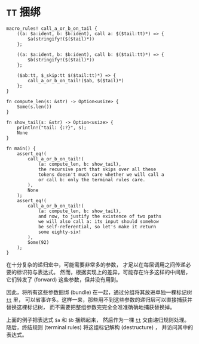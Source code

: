 # `TT` 捆绑

```rust,editable
macro_rules! call_a_or_b_on_tail {
    ((a: $a:ident, b: $b:ident), call a: $($tail:tt)*) => {
        $a(stringify!($($tail)*))
    };

    ((a: $a:ident, b: $b:ident), call b: $($tail:tt)*) => {
        $b(stringify!($($tail)*))
    };

    ($ab:tt, $_skip:tt $($tail:tt)*) => {
        call_a_or_b_on_tail!($ab, $($tail)*)
    };
}

fn compute_len(s: &str) -> Option<usize> {
    Some(s.len())
}

fn show_tail(s: &str) -> Option<usize> {
    println!("tail: {:?}", s);
    None
}

fn main() {
    assert_eq!(
        call_a_or_b_on_tail!(
            (a: compute_len, b: show_tail),
            the recursive part that skips over all these
            tokens doesn't much care whether we will call a
            or call b: only the terminal rules care.
        ),
        None
    );
    assert_eq!(
        call_a_or_b_on_tail!(
            (a: compute_len, b: show_tail),
            and now, to justify the existence of two paths
            we will also call a: its input should somehow
            be self-referential, so let's make it return
            some eighty-six!
        ),
        Some(92)
    );
}
```

在十分复杂的递归宏中，可能需要非常多的参数，
才足以在每层调用之间传递必要的标识符与表达式。
然而，根据实现上的差异，可能存在许多这样的中间层，
它们转发了 (forward) 这些参数，但并没有用到。

因此，将所有这些参数捆绑 (bundle) 在一起，通过分组将其放进单独一棵标记树 [`tt`] 里，
可以省事许多。这样一来，那些用不到这些参数的递归层可以直接捕获并替换这棵标记树，
而不需要把整组参数完完全全准准确确地捕获替换掉。

上面的例子把表达式 `$a` 和 `$b` 捆绑起来，
然后作为一棵 [`tt`] 交由递归规则处理。
随后，终结规则 (terminal rules) 将这组标记解构 (destructure) ，
并访问其中的表达式。

[`tt`]:./fragment-specifiers.html#tt
